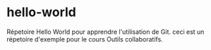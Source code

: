 # hello-world
Répetoire Hello World pour apprendre l'utilisation de Git.
ceci est un répetoire d'exemple pour le cours Outils collaboratifs.
